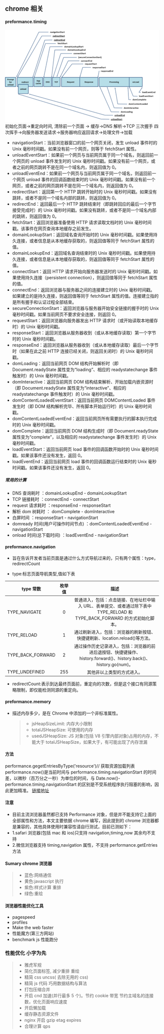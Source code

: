 ## chrome 相关

#### preformance.timing

![preformance](../http相关/img/timing-overview.png)
初始化页面->重定向时间, 清除前一个页面 -> 缓存->DNS 解析->TCP 三次握手 四次挥手->向服务器发送请求->服务器响应返回请求->处理文件->加载

-   navigationStart：当前浏览器窗口的前一个网页关闭，发生 unload 事件时的 Unix 毫秒时间戳。如果没有前一个网页，则等于 fetchStart 属性。
-   unloadEventStart：如果前一个网页与当前网页属于同一个域名，则返回前一个网页的 unload 事件发生时的 Unix 毫秒时间戳。如果没有前一个网页，或者之前的网页跳转不是在同一个域名内，则返回值为 0。
-   unloadEventEnd：如果前一个网页与当前网页属于同一个域名，则返回前一个网页 unload 事件的回调函数结束时的 Unix 毫秒时间戳。如果没有前一个网页，或者之前的网页跳转不是在同一个域名内，则返回值为 0。
-   redirectStart：返回第一个 HTTP 跳转开始时的 Unix 毫秒时间戳。如果没有跳转，或者不是同一个域名内部的跳转，则返回值为 0。
-   redirectEnd：返回最后一个 HTTP 跳转结束时（即跳转回应的最后一个字节接受完成时）的 Unix 毫秒时间戳。如果没有跳转，或者不是同一个域名内部的跳转，则返回值为 0。
-   fetchStart：返回浏览器准备使用 HTTP 请求读取文档时的 Unix 毫秒时间戳。该事件在网页查询本地缓存之前发生。
-   domainLookupStart：返回域名查询开始时的 Unix 毫秒时间戳。如果使用持久连接，或者信息是从本地缓存获取的，则返回值等同于 fetchStart 属性的值。
-   domainLookupEnd：返回域名查询结束时的 Unix 毫秒时间戳。如果使用持久连接，或者信息是从本地缓存获取的，则返回值等同于 fetchStart 属性的值。
-   connectStart：返回 HTTP 请求开始向服务器发送时的 Unix 毫秒时间戳。如果使用持久连接（persistent connection），则返回值等同于 fetchStart 属性的值。
-   connectEnd：返回浏览器与服务器之间的连接建立时的 Unix 毫秒时间戳。如果建立的是持久连接，则返回值等同于 fetchStart 属性的值。连接建立指的是所有握手和认证过程全部结束。
-   secureConnectionStart：返回浏览器与服务器开始安全链接的握手时的 Unix 毫秒时间戳。如果当前网页不要求安全连接，则返回 0。
-   requestStart：返回浏览器向服务器发出 HTTP 请求时（或开始读取本地缓存时）的 Unix 毫秒时间戳。
-   responseStart：返回浏览器从服务器收到（或从本地缓存读取）第一个字节时的 Unix 毫秒时间戳。
-   responseEnd：返回浏览器从服务器收到（或从本地缓存读取）最后一个字节时（如果在此之前 HTTP 连接已经关闭，则返回关闭时）的 Unix 毫秒时间戳。
-   domLoading：返回当前网页 DOM 结构开始解析时（即 Document.readyState 属性变为“loading”、相应的 readystatechange 事件触发时）的 Unix 毫秒时间戳。
-   domInteractive：返回当前网页 DOM 结构结束解析、开始加载内嵌资源时（即 Document.readyState 属性变为“interactive”、相应的 readystatechange 事件触发时）的 Unix 毫秒时间戳。
-   domContentLoadedEventStart：返回当前网页 DOMContentLoaded 事件发生时（即 DOM 结构解析完毕、所有脚本开始运行时）的 Unix 毫秒时间戳。
-   domContentLoadedEventEnd：返回当前网页所有需要执行的脚本执行完成时的 Unix 毫秒时间戳。
-   domComplete：返回当前网页 DOM 结构生成时（即 Document.readyState 属性变为“complete”，以及相应的 readystatechange 事件发生时）的 Unix 毫秒时间戳。
-   loadEventStart：返回当前网页 load 事件的回调函数开始时的 Unix 毫秒时间戳。如果该事件还没有发生，返回 0。
-   loadEventEnd：返回当前网页 load 事件的回调函数运行结束时的 Unix 毫秒时间戳。如果该事件还没有发生，返回 0。

##### 常用的计算

-   DNS 查询耗时 ：domainLookupEnd - domainLookupStart
-   TCP 链接耗时 ：connectEnd - connectStart
-   request 请求耗时 ：responseEnd - responseStart
-   解析 dom 树耗时 ： domComplete - domInteractive
-   白屏时间 ：responseStart - navigationStart
-   domready 时间(用户可操作时间节点) ：domContentLoadedEventEnd - navigationStart
-   onload 时间(总下载时间) ：loadEventEnd - navigationStart

#### preformance.navigation

-   旨在告诉开发者当前页面是通过什么方式导航过来的，只有两个属性：type，redirectCount

-   type:标志页面导航类型,值如下表

| type 常数         | 枚举值 |                                                             描述                                                             |
| ----------------- | :----: | :--------------------------------------------------------------------------------------------------------------------------: |
| TYPE_NAVIGATE     |   0    | 普通进入，包括：点击链接、在地址栏中输入 URL、表单提交、或者通过除下表中 TYPE_RELOAD 和 TYPE_BACK_FORWARD 的方式初始化脚本。 |
| TYPE_RELOAD       |   1    |                         通过刷新进入，包括：浏览器的刷新按钮、快捷键刷新、location.reload()等方法。                          |
| TYPE_BACK_FORWARD |   2    |      通过操作历史记录进入，包括：浏览器的前进后退按钮、快捷键操作、history.forward()、history.back()、history.go(num)。      |
| TYPE_UNDEFINED    |  255   |                                                  其他非以上类型的方式进入。                                                  |

-   redirectCount:表示到达最终页面前，重定向的次数，但是这个接口有同源策略限制，即仅能检测同源的重定向。

#### preformance.memory

-   描述内存多少，是在 Chrome 中添加的一个非标准属性。
    > -   jsHeapSizeLimit: 内存大小限制
    > -   totalJSHeapSize: 可使用的内存
    > -   usedJSHeapSize: JS 对象(包括 V8 引擎内部对象)占用的内存，不能大于 totalJSHeapSize，如果大于，有可能出现了内存泄漏

#### 方法

performance.gegetEntriesByType('resource')// 获取资源加载列表
performance.now()是当前时间与 performance.timing.navigationStart 的时间差，以微秒（百万分之一秒）为单位的时间，与 Date.now()-performance.timing.navigationStart 的区别是不受系统程序执行阻塞的影响，因此更加精准。
[链接地址](http://www.cnblogs.com/bldxh/p/6857324.html)

#### 注意

-   目前主流浏览器虽然都已支持 Performance 对象，但是并不能支持它上面的全部属性和方法，本文主要依据 chrome 编写，因此提到的 chrome 浏览器都是兼容的，其他具体使用时兼容性请自行测试，目前已测如下：
-   1.safari 浏览器(包括 mac 和 ios)只支持 navigation,timing,now 其余均不支持
-   2.微信浏览器支持 timing,navigation 属性，不支持 performance.getEntries 方法

#### Sumary chrome 浏览器

> -   蓝色:网络通信
> -   黄色:javascript 执行
> -   紫色:样式计算 重排
> -   绿色:重绘

#### 浏览器性能优化工具

-   pagespeed
-   profiles
-   Make the web faster
-   性能魔方(第三方网站)
-   benchmark js 性能跑分

### 性能优化 小字为先

> -   雅虎军规
> -   简化页面标签, 减少重排 重绘
> -   精简 css uncss( 去除无用的 css)
> -   精简 js 代码 巧用数据结构与算法
> -   打包压缩合并
> -   开启 cnd 加速(并行最多 5 个)。节约 cookie 带宽 节约主域名的连接数，优化页面响应速度
> -   开启懒加载
> -   缓存静态资源文件
> -   nginx 开启 gzip etag expires
> -   合理计算 qps
